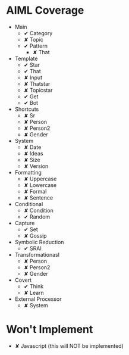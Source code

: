 

AIML Coverage
=============

* Main
  * ✔ Category
  * ✘ Topic
  * ✔ Pattern
    * ✘ That
* Template
  * ✔ Star
  * ✔ That
  * ✘ Input
  * ✘ Thatstar
  * ✘ Topicstar
  * ✔ Get
  * ✔ Bot
* Shortcuts
  * ✘ Sr
  * ✘ Person
  * ✘ Person2
  * ✘ Gender
* System
  * ✘ Date
  * ✘ Ideas
  * ✘ Size
  * ✘ Version
* Formatting
  * ✘ Uppercase
  * ✘ Lowercase
  * ✘ Formal
  * ✘ Sentence
* Conditional
  * ✘ Condition
  * ✔ Random
* Capture
  * ✔ Set
  * ✘ Gossip
* Symbolic Reduction
  * ✔ SRAI
* Transformationasl
  * ✘ Person
  * ✘ Person2
  * ✘ Gender
* Covert
  * ✔ Think
  * ✘ Learn
* External Processor
  * ✘ System

Won't Implement
===============

  * ✘ Javascript (this will NOT be implemented)

